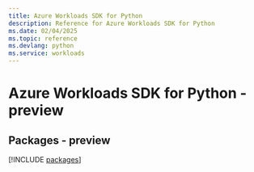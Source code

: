 ```yaml
---
title: Azure Workloads SDK for Python
description: Reference for Azure Workloads SDK for Python
ms.date: 02/04/2025
ms.topic: reference
ms.devlang: python
ms.service: workloads
---
```

# Azure Workloads SDK for Python - preview
## Packages - preview
[!INCLUDE [packages](workloads-index.md)]